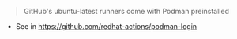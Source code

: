 > GitHub's ubuntu-latest runners come with Podman preinstalled
- See in https://github.com/redhat-actions/podman-login
